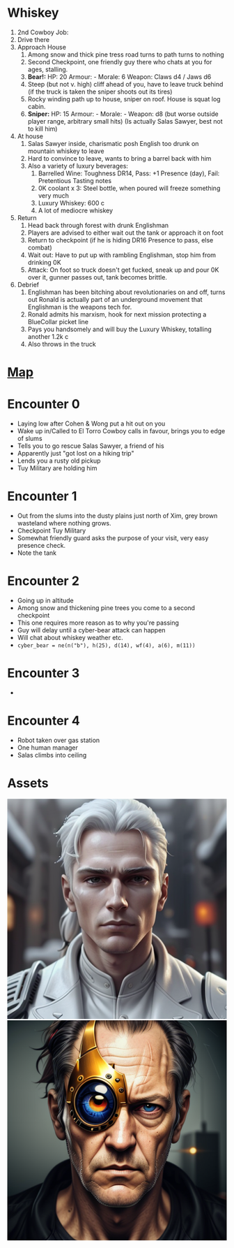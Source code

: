 # Whiskey
1. 2nd Cowboy Job:
2. Drive there
3. Approach House
	1. Among snow and thick pine tress road turns to path turns to nothing
	2. Second Checkpoint, one friendly guy there who chats at you for ages, stalling.
	3. **Bear!:** HP: 20 Armour: - Morale: 6 Weapon: Claws d4 / Jaws d6
	4. Steep (but not v. high) cliff ahead of you, have to leave truck behind (if the truck is taken the sniper shoots out its tires)
	5. Rocky winding path up to house, sniper on roof. House is squat log cabin.
	6. **Sniper:** HP: 15 Armour: - Morale: - Weapon: d8  (but worse outside player range, arbitrary small hits)
		(Is actually Salas Sawyer, best not to kill him)
4. At house
	1. Salas Sawyer inside, charismatic posh English too drunk on mountain whiskey to leave
	2. Hard to convince to leave, wants to bring a barrel back with him
	3. Also a variety of luxury beverages:
		1. Barrelled Wine: Toughness DR14, Pass: +1 Presence (day), Fail: Pretentious Tasting notes
		2. 0K coolant x 3: Steel bottle, when poured will freeze something very much
		3. Luxury Whiskey: 600 c
		4. A lot of mediocre whiskey
5. Return
	1. Head back through forest with drunk Englishman
	2. Players are advised to either wait out the tank or approach it on foot
	4. Return to checkpoint (if he is hiding DR16 Presence to pass, else combat)
	5. Wait out: Have to put up with rambling Englishman, stop him from drinking 0K
	6. Attack: On foot so truck doesn't get fucked, sneak up and pour 0K over it, gunner passes out, tank becomes brittle.
6. Debrief
	1. Englishman has been bitching about revolutionaries on and off, turns out Ronald is actually part of an underground movement that Englishman is the weapons tech for.
	2. Ronald admits his marxism, hook for next mission protecting a BlueCollar picket line
	3. Pays you handsomely and will buy the Luxury Whiskey, totalling another 1.2k c
	4. Also throws in the truck

# [Map](https://excalidraw.com/#json=WHSoPBEicgwmoOj59W83g,8s0yvZ0Be2AwcykjtcBfsA)
# Encounter 0

- Laying low after Cohen & Wong put a hit out on you
- Wake up in/Called to El Torro Cowboy calls in favour, brings you to edge of slums
- Tells you to go rescue Salas Sawyer, a friend of his
- Apparently just "got lost on a hiking trip"
- Lends you a rusty old pickup
- Tuy Military are holding him

# Encounter 1

- Out from the slums into the dusty plains just north of Xim, grey brown wasteland where nothing grows.
- Checkpoint Tuy Military
- Somewhat friendly guard asks the purpose of your visit, very easy presence check.
- Note the tank
# Encounter 2
- Going up in altitude
- Among snow and thickening pine trees you come to a second checkpoint
- This one requires more reason as to why you're passing
- Guy will delay until a cyber-bear attack can happen
- Will chat about whiskey weather etc.
- `cyber_bear = ne(n("b"), h(25), d(14), wf(4), a(6), m(11))`
# Encounter 3
- 

# Encounter 4
- Robot taken over gas station
- One human manager
- Salas climbs into ceiling
# Assets

![guard](https://github.com/WayfaringBloke/dnd/blob/main/assets/m2/guard.png?raw=true)![Salas Sawyer](https://github.com/WayfaringBloke/dnd/blob/main/assets/rnpc/SalasSawyer.png?raw=true)

<!--stackedit_data:
eyJoaXN0b3J5IjpbMTcwODU5NDg4NSwxOTE2MDM1NzkyLC0xMT
A5OTg4MDQ1LC0xMjQ0MDE4MjA1LDIwODMxMjg5MjAsLTc2NzQ1
NjAxOSwtMTY5MTM4NDcxNiw3OTcyOTA5MjksMzM1MTkxNjUzLD
IzMTAwMzU4MSwxMTQyNzkwODk5LDcyMzQ1OTc1MSwtMTE2MzEz
MjgxMCwtMTA0NDgwOTA3Ml19
-->